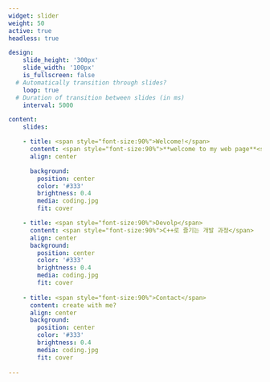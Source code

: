 ```yaml
---
widget: slider
weight: 50
active: true
headless: true

design:
    slide_height: '300px'
    slide_width: '100px'
    is_fullscreen: false
  # Automatically transition through slides?
    loop: true
  # Duration of transition between slides (in ms)
    interval: 5000

content:
    slides:

    - title: <span style="font-size:90%">Welcome!</span>
      content: <span style="font-size:90%">**welcome to my web page**<span style="font-size:90%">
      align: center

      background:
        position: center
        color: '#333'
        brightness: 0.4
        media: coding.jpg
        fit: cover

    - title: <span style="font-size:90%">Devolp</span>
      content: <span style="font-size:90%">C++로 즐기는 개발 과정</span>
      align: center
      background:
        position: center
        color: '#333'
        brightness: 0.4
        media: coding.jpg
        fit: cover
    
    - title: <span style="font-size:90%">Contact</span>
      content: create with me?
      align: center
      background: 
        position: center
        color: '#333'
        brightness: 0.4
        media: coding.jpg
        fit: cover
      
---
```

